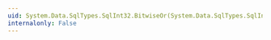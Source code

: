 ```yaml
---
uid: System.Data.SqlTypes.SqlInt32.BitwiseOr(System.Data.SqlTypes.SqlInt32,System.Data.SqlTypes.SqlInt32)
internalonly: False
---
```

